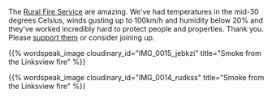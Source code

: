 <!--
.. link: 
.. description: 
.. tags: 
.. date: 2013/10/24 18:24:09
.. spellcheck_exceptions: Linksview,NSW,img,jpg,ri,src,srcset,vw
.. title: NSW Fires
.. slug: nsw-fires
-->


The [Rural Fire Service](http://www.rfs.nsw.gov.au) are amazing. We've had temperatures in the mid-30 degrees Celsius, winds gusting up to 100km/h and humidity below 20% and they've worked incredibly hard to protect people and properties. Thank you. Please [support them](http://www.rfs.nsw.gov.au/volunteer/support-your-local-brigade) or consider joining up.

{{% wordspeak_image cloudinary_id="IMG_0015_jebkzi" title="Smoke from the Linksview fire" %}}

{{% wordspeak_image cloudinary_id="IMG_0014_rudkss" title="Smoke from the Linksview fire" %}}
